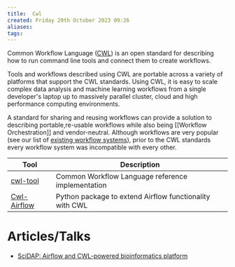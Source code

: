 ```yaml
---
title:  Cwl
created: Friday 20th October 2023 09:26
aliases: 
tags: 
---
```

Common Workflow Language ([CWL](https://www.commonwl.org/)) is an open standard for describing how to run command line tools and connect them to create workflows.

Tools and workflows described using CWL are portable across a variety of platforms that support the CWL standards. Using CWL, it is easy to scale complex data analysis and machine learning workflows from a single developer's laptop up to massively parallel cluster, cloud and high performance computing environments.

A standard for sharing and reusing workflows can provide a solution to describing portable,re-usable workflows while also being [[Workflow Orchestration]] and vendor-neutral. Although workflows are very popular (see our list of [existing workflow systems](https://s.apache.org/existing-workflow-systems)), prior to the CWL standards every workflow system was incompatible with every other.

| Tool                                                                 | Description                                             |
| -------------------------------------------------------------------- | ------------------------------------------------------- |
| [cwl-tool](https://github.com/common-workflow-language/cwltool)      | Common Workflow Language reference implementation       |
| [Cwl-Airflow](https://github.com/Barski-lab/cwl-airflow/tree/master) | Python package to extend Airflow functionality with CWL |
# Articles/Talks

- [SciDAP: Airflow and CWL-powered bioinformatics platform](https://airflowsummit.org/sessions/2021/scidap/)